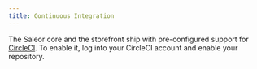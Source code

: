```yaml
---
title: Continuous Integration
---
```


The Saleor core and the storefront ship with pre-configured support for [CircleCI](https://circleci.com/). To enable it, log into your CircleCI account and enable your repository.
